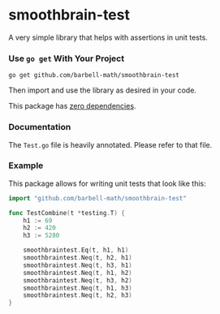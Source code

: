 # smoothbrain-test
A very simple library that helps with assertions in unit tests.

### Use `go get` With Your Project

```
go get github.com/barbell-math/smoothbrain-test
```

Then import and use the library as desired in your code.

This package has [zero dependencies](./go.mod).

### Documentation

The `Test.go` file is heavily annotated. Please refer to that file.

### Example

This package allows for writing unit tests that look like this:

```go
import "github.com/barbell-math/smoothbrain-test"

func TestCombine(t *testing.T) {
	h1 := 69
	h2 := 420
	h3 := 5280

	smoothbraintest.Eq(t, h1, h1)
	smoothbraintest.Neq(t, h2, h1)
	smoothbraintest.Neq(t, h3, h1)
	smoothbraintest.Neq(t, h1, h2)
	smoothbraintest.Neq(t, h3, h2)
	smoothbraintest.Neq(t, h1, h3)
	smoothbraintest.Neq(t, h2, h3)
}
```

